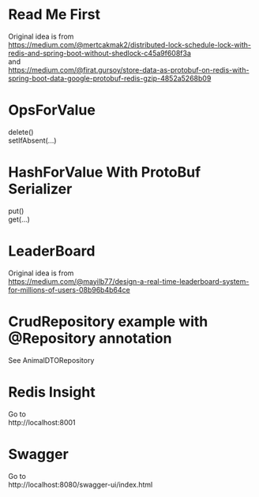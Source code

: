 # Read Me First
Original idea is from  
https://medium.com/@mertcakmak2/distributed-lock-schedule-lock-with-redis-and-spring-boot-without-shedlock-c45a9f608f3a  
and  
https://medium.com/@firat.gursoy/store-data-as-protobuf-on-redis-with-spring-boot-data-google-protobuf-redis-gzip-4852a5268b09

# OpsForValue
delete()  
setIfAbsent(...)

# HashForValue With ProtoBuf Serializer
put()  
get(...)

# LeaderBoard
Original idea is from  
https://medium.com/@mayilb77/design-a-real-time-leaderboard-system-for-millions-of-users-08b96b4b64ce

# CrudRepository example with @Repository annotation  
See AnimalDTORepository

# Redis Insight
Go to  
http://localhost:8001

# Swagger
Go to  
http://localhost:8080/swagger-ui/index.html